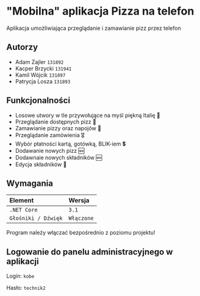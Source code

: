 
# "Mobilna" aplikacja Pizza na telefon

Aplikacja umożliwiająca przeglądanie i zamawianie pizz przez telefon

## Autorzy

- Adam Zajler     `131892`
- Kacper Brzycki  `131941`
- Kamil Wójcik    `131897`
- Patrycja Losza  `131893`

## Funkcjonalności

- Losowe utwory w tle przywołujące na myśl piękną Italię 💖 
- Przeglądanie dostępnych pizz 🍕
- Zamawianie pizzy oraz napojów 🍹
- Przeglądanie zamówienia 🎖️
- Wybór płatności kartą, gotówką, BLIK-iem 💲
- Dodawanie nowych pizz 🆕
- Dodawnaie nowych składników 🆕
- Edycja składników 📜

## Wymagania

| Element | Wersja     | 
| :-------- | :------- | 
| `.NET Core`      | `3.1` | 
| `Głośniki / Dźwięk`      | `Włączone` | 

Program należy włączać bezpośrednio z poziomu projektu!

## Logowanie do panelu administracyjnego w aplikacji
Login: `kobe`

Hasło: `technik2`
